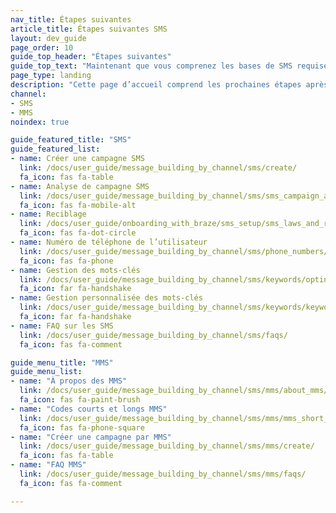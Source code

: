 ```yaml
---
nav_title: Étapes suivantes
article_title: Étapes suivantes SMS
layout: dev_guide
page_order: 10
guide_top_header: "Étapes suivantes"
guide_top_text: "Maintenant que vous comprenez les bases de SMS requises pour l’onboarding, préparez-vous à visiter notre <a href='/docs/user_guide/message_building_by_channel/sms/'>section dédiée aux SMS</a> pour plus de sujets, comme la création d’une campagne SMS, la compréhension des analyses de campagne et le traitement des mots-clés SMS."
page_type: landing
description: "Cette page d’accueil comprend les prochaines étapes après avoir terminé votre configuration initiale SMS."
channel:
- SMS
- MMS
noindex: true

guide_featured_title: "SMS"
guide_featured_list:
- name: Créer une campagne SMS
  link: /docs/user_guide/message_building_by_channel/sms/create/
  fa_icon: fas fa-table
- name: Analyse de campagne SMS
  link: /docs/user_guide/message_building_by_channel/sms/sms_campaign_analytics/
  fa_icon: fas fa-mobile-alt
- name: Reciblage
  link: /docs/user_guide/onboarding_with_braze/sms_setup/sms_laws_and_regulations/
  fa_icon: fas fa-dot-circle
- name: Numéro de téléphone de l’utilisateur
  link: /docs/user_guide/message_building_by_channel/sms/phone_numbers/user_phone_numbers/
  fa_icon: fas fa-phone
- name: Gestion des mots-clés
  link: /docs/user_guide/message_building_by_channel/sms/keywords/optin_optout/#managing-keywords-and-auto-responses
  fa_icon: far fa-handshake
- name: Gestion personnalisée des mots-clés
  link: /docs/user_guide/message_building_by_channel/sms/keywords/keyword_handling/
  fa_icon: far fa-handshake
- name: FAQ sur les SMS
  link: /docs/user_guide/message_building_by_channel/sms/faqs/
  fa_icon: fas fa-comment

guide_menu_title: "MMS"
guide_menu_list:
- name: "À propos des MMS"
  link: /docs/user_guide/message_building_by_channel/sms/mms/about_mms/
  fa_icon: fas fa-paint-brush
- name: "Codes courts et longs MMS"
  link: /docs/user_guide/message_building_by_channel/sms/mms/mms_short_long_codes/
  fa_icon: fas fa-phone-square
- name: "Créer une campagne par MMS"
  link: /docs/user_guide/message_building_by_channel/sms/mms/create/
  fa_icon: fas fa-table
- name: "FAQ MMS"
  link: /docs/user_guide/message_building_by_channel/sms/mms/faqs/
  fa_icon: fas fa-comment

---
```




